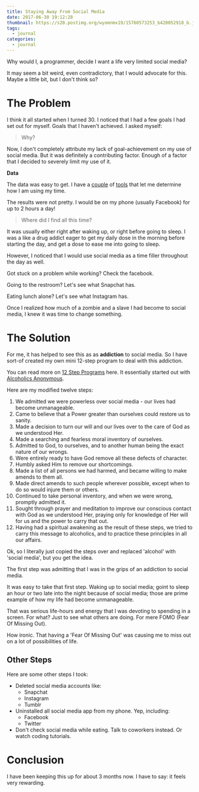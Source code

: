 ```yaml
---
title: Staying Away From Social Media
date: 2017-06-30 19:12:28
thumbnail: https://s20.postimg.org/wyomnmx19/15760573253_b420052918_b.jpg
tags:
  - journal
categories:
  - journal
---
```


Why would I, a programmer, decide I want a life very limited social media?

It may seem a bit weird, even contradictory, that I would advocate for this. Maybe a little bit, but I don't think so?

# The Problem

I think it all started when I turned 30. I noticed that I had a few goals I had set out for myself. Goals that I haven't achieved. I asked myself:

> Why?

Now, I don't completely attribute my lack of goal-achievement on my use of social media. But it was definitely a contributing factor. Enough of a factor that I decided to severely limit my use of it.

**Data**

The data was easy to get. I have a [couple](https://www.rescuetime.com/) of [tools](https://play.google.com/store/apps/details?id=mrigapps.andriod.breakfree.deux) that let me determine how I am using my time.

The results were not pretty. I would be on my phone (usually Facebook) for up to 2 hours a day!

> Where did I find all this time?

It was usually either right after waking up, or right before going to sleep. I was a like a drug addict eager to get my daily dose in the morning before starting the day, and get a dose to ease me into going to sleep.

However, I noticed that I would use social media as a time filler throughout the day as well.

Got stuck on a problem while working? Check the facebook.

Going to the restroom? Let's see what Snapchat has.

Eating lunch alone? Let's see what Instagram has.

Once I realized how much of a zombie and a slave I had become to social media, I knew it was time to change something.

# The Solution 

For me, it has helped to see this as as **addiction** to social media. So I have sort-of created my own mini 12-step program to deal with this addiction.

You can read more on [12 Step Programs](https://en.wikipedia.org/wiki/Twelve-step_program) here. It essentially started out with [Alcoholics Anonymous](http://www.aa.org/).

Here are my modified twelve steps:

1. We admitted we were powerless over social media - our lives had become unmanageable.
1. Came to believe that a Power greater than ourselves could restore us to sanity.
1. Made a decision to turn our will and our lives over to the care of God as we understood Her.
1. Made a searching and fearless moral inventory of ourselves.
1. Admitted to God, to ourselves, and to another human being the exact nature of our wrongs.
1. Were entirely ready to have God remove all these defects of character.
1. Humbly asked Him to remove our shortcomings.
1. Made a list of all persons we had harmed, and became willing to make amends to them all.
1. Made direct amends to such people wherever possible, except when to do so would injure them or others.
1. Continued to take personal inventory, and when we were wrong, promptly admitted it.
1. Sought through prayer and meditation to improve our conscious contact with God as we understood Her, praying only for knowledge of Her will for us and the power to carry that out.
1. Having had a spiritual awakening as the result of these steps, we tried to carry this message to alcoholics, and to practice these principles in all our affairs.

Ok, so I literally just copied the steps over and replaced 'alcohol' with 'social media', but you get the idea.

The first step was admitting that I was in the grips of an addiction to social media.

It was easy to take that first step. Waking up to social media; goint to sleep an hour or two late into the night because of social media; those are prime example of how my life had become unmanageable.

That was serious life-hours and energy that I was devoting to spending in a screen. For what? Just to see what others are doing. For mere FOMO (Fear Of Missing Out).

How ironic. That having a 'Fear Of Missing Out' was causing me to miss out on a lot of possibilities of life.

## Other Steps

Here are some other steps I took:

* Deleted social media accounts like:
  * Snapchat
  * Instagram
  * Tumblr
* Uninstalled all social media app from my phone. Yep, including:
  * Facebook
  * Twitter
* Don't check social media while eating. Talk to coworkers instead. Or watch coding tutorials.

# Conclusion

I have been keeping this up for about 3 months now. I have to say: it feels very rewarding.